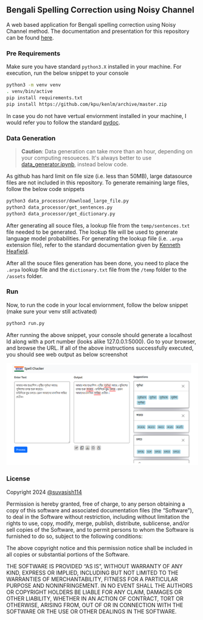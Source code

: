 ## Bengali Spelling Correction using Noisy Channel

A web based application for Bengali spelling correction using Noisy Channel method. The documentation and presentation for this repository can be found [here](https://drive.google.com/drive/folders/1W4yaNBHlyTEfLKFzW4ihRn8riIOeuHIN?usp=drive_link).

### Pre Requirements

Make sure you have standard `python3.X` installed in your machine. For execution, run the below snippet to your console

```sh
python3 -m venv venv
. venv/bin/active
pip install requirements.txt
pip install https://github.com/kpu/kenlm/archive/master.zip
```

In case you do not have vertual enviornment installed in your machine, I would refer you to follow the standard [pydoc](https://docs.python.org/3/library/venv.html).

### Data Generation

> **Caution**: Data generation can take more than an hour, depending on your computing resoueces. It's always better to use [data_generator.ipynb](), instead below code.

As github has hard limit on file size (i.e. less than 50MB), large datasource files are not included in this repository. To generate remaining large files, follow the below code snippets

```sh
python3 data_processor/download_large_file.py
python3 data_processor/get_sentences.py
python3 data_processor/get_dictionary.py
```

After generating all souce files, a lookup file from the `temp/sentences.txt` file needed to be generated. The lookup file will be used to generate language model probabilities. For generating the lookup fiile (i.e. `.arpa` extension file), refer to the standard documentation given by [Kenneth Heafield](https://kheafield.com/code/kenlm/). 

After all the souce files generation has been done, you need to place the `.arpa` lookup file and the `dictionary.txt` file from the `/temp` folder to the `/assets` folder.

### Run

Now, to run the code in your local enviornment, follow the below snippet (make sure your venv still activated)

```sh
python3 run.py
```

After running the above snippet, your console should generate a localhost Id along with a port number (looks alike 127.0.0.1:5000). Go to your browser, and browse the URL. If all of the above instructions successfully executed, you should see web output as below screenshot

![Demo](/assets/screenshort.png)

### License

Copyright 2024 [@suvasish114](https://suvasish114.github.io)

Permission is hereby granted, free of charge, to any person obtaining a copy of this software and associated documentation files (the “Software”), to deal in the Software without restriction, including without limitation the rights to use, copy, modify, merge, publish, distribute, sublicense, and/or sell copies of the Software, and to permit persons to whom the Software is furnished to do so, subject to the following conditions:

The above copyright notice and this permission notice shall be included in all copies or substantial portions of the Software.

THE SOFTWARE IS PROVIDED “AS IS”, WITHOUT WARRANTY OF ANY KIND, EXPRESS OR IMPLIED, INCLUDING BUT NOT LIMITED TO THE WARRANTIES OF MERCHANTABILITY, FITNESS FOR A PARTICULAR PURPOSE AND NONINFRINGEMENT. IN NO EVENT SHALL THE AUTHORS OR COPYRIGHT HOLDERS BE LIABLE FOR ANY CLAIM, DAMAGES OR OTHER LIABILITY, WHETHER IN AN ACTION OF CONTRACT, TORT OR OTHERWISE, ARISING FROM, OUT OF OR IN CONNECTION WITH THE SOFTWARE OR THE USE OR OTHER DEALINGS IN THE SOFTWARE.
